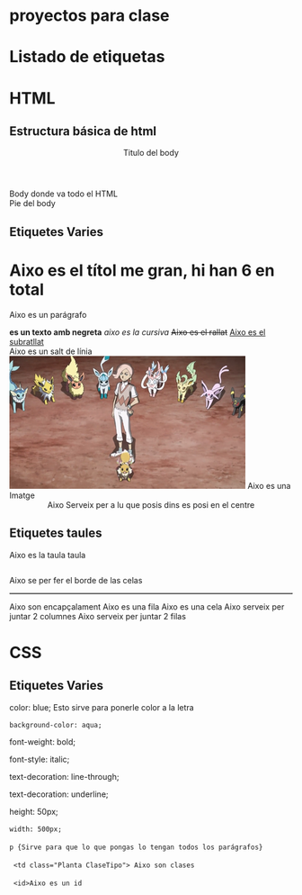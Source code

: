 # proyectos para clase
# Listado de etiquetas

# HTML
## Estructura básica de html

<!DOCTYPE html>
<html>

<head>
    <title>titulo en la pestanya</title>
</head>

<body>
    <header>Titulo del body</header>
    <main>Body donde va todo el HTML</main>
    <footer>Pie del body</footer>
</body>
</html>


## Etiquetes Varies

<h1>Aixo es el títol me gran, hi han 6 en total</h1>
<p>Aixo es un parágrafo</p>
<b>es un texto amb negreta</b>
<i>aixo es la cursiva</i>
<s>Aixo es el rallat</s>
<u>Aixo es el subratllat</u>
<br>Aixo es un salt de línia
<img src="image/Eevee01.png"> Aixo es una Imatge
 <!-- Aixo son comentaris -->
<center>Aixo Serveix per a lu que posis dins es posi en el centre</center>

## Etiquetes taules
<table>Aixo es la taula taula </table>
<table border="1"> Aixo se per fer el borde de las celas</table>
<th>Aixo son encapçalament</th>
<tr>Aixo es una fila</tr>
<td>Aixo es una cela</td>
<td colspan="2">     Aixo serveix per juntar 2 columnes   </td>
<td rowspan="2">     Aixo serveix per juntar 2 filas    </td>

<td colspan="2"rowspan="2">





# CSS

## Etiquetes Varies


<head>
<!--  Esto es para añadir el CSS en el HTML-->
    <link rel="stylesheet" href="style.css">
<!--  Esto es para añadir el JS en el HTML-->
    <script src="index.js"></script>
</head>

<!-- Color de la letra-->
color: blue;  Esto sirve para ponerle color a la letra

 <!-- Fondo de parágrafo-->
    background-color: aqua;

<!-- Negrita-->
font-weight: bold;

 <!-- Cursiva-->
font-style: italic;

<!-- Tachado-->
 text-decoration: line-through;

 <!-- Subrayado-->
text-decoration: underline;

 <!-- Altura-->
height: 50px;

<!-- Anchura-->
    width: 500px;

    p {Sirve para que lo que pongas lo tengan todos los parágrafos}

     <td class="Planta ClaseTipo"> Aixo son clases

     <id>Aixo es un id